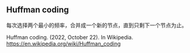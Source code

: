 ## Huffman coding

每次选择两个最小的频率，合并成一个新的节点，直到只剩下一个节点为止。

Huffman coding. (2022, October 22). In Wikipedia. https://en.wikipedia.org/wiki/Huffman_coding
